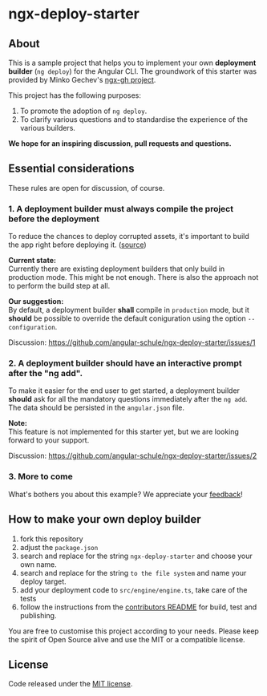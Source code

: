 # ngx-deploy-starter

## About

This is a sample project that helps you to implement your own __deployment builder__ (`ng deploy`) for the Angular CLI.
The groundwork of this starter was provided by Minko Gechev's [ngx-gh project](https://github.com/mgechev/ngx-gh).

This project has the following purposes:

1. To promote the adoption of `ng deploy`.
2. To clarify various questions and to standardise the experience of the various builders.  

**We hope for an inspiring discussion, pull requests and questions.**

## Essential considerations

These rules are open for discussion, of course.

### 1. A deployment builder must always compile the project before the deployment

To reduce the chances to deploy corrupted assets, it's important to build the app right before deploying it. ([source](https://github.com/angular-schule/website-articles/pull/3#discussion_r315802100))

**Current state:**  
Currently there are existing deployment builders that only build in production mode.
This might be not enough.
There is also the approach not to perform the build step at all.

**Our suggestion:**  
By default, a deployment builder **shall** compile in `production` mode, but it **should** be possible to override the default coniguration using the option `--configuration`.

Discussion: https://github.com/angular-schule/ngx-deploy-starter/issues/1

### 2. A deployment builder should have an interactive prompt after the "ng add".

To make it easier for the end user to get started, a deployment builder **should** ask for all the mandatory questions immediately after the `ng add`.
The data should be persisted in the `angular.json` file.

**Note:**  
This feature is not implemented for this starter yet, but we are looking forward to your support.

Discussion: https://github.com/angular-schule/ngx-deploy-starter/issues/2

### 3. More to come

What's bothers you about this example?
We appreciate your [feedback](https://github.com/angular-schule/ngx-deploy-starter/issues)!


## How to make your own deploy builder

1. fork this repository
2. adjust the `package.json`
3. search and replace for the string `ngx-deploy-starter` and choose your own name.
4. search and replace for the string `to the file system` and name your deploy target.
5. add your deployment code to `src/engine/engine.ts`, take care of the tests
6. follow the instructions from the [contributors README](docs/README_contributors.md) for build, test and publishing.


You are free to customise this project according to your needs.
Please keep the spirit of Open Source alive and use the MIT or a compatible license.

## License
Code released under the [MIT license](LICENSE).
